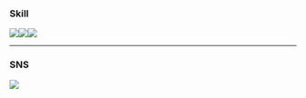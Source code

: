### Skill
<img src="https://img.shields.io/badge/Python-3776AB?style=flat-square&logo=Python&logoColor=FFFFFF"/><img src="https://img.shields.io/badge/Pandas-150458?style=flat-square&logo=Python&logoColor=FFFFFF"/><img src="https://img.shields.io/badge/Numpy-013243?style=flat-square&logo=Python&logoColor=FFFFFF"/>

---
### SNS
<a href="https://ram-zip.tistory.com" target="_blank"><img src="https://img.shields.io/badge/Tistory-000000?style=flat-square&logo=Tistory&logoColor=FFFFFF"/>
<!--
**huB-ram/huB-ram** is a ✨ _special_ ✨ repository because its `README.md` (this file) appears on your GitHub profile.

Here are some ideas to get you started:

- 🔭 I’m currently working on ...
- 🌱 I’m currently learning ...
- 👯 I’m looking to collaborate on ...
- 🤔 I’m looking for help with ...
- 💬 Ask me about ...
- 📫 How to reach me: ...
- 😄 Pronouns: ...
- ⚡ Fun fact: ...
-->

